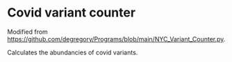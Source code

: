 # Covid variant counter
Modified from https://github.com/degregory/Programs/blob/main/NYC_Variant_Counter.py.

Calculates the abundancies of covid variants.
